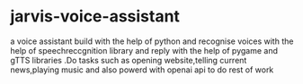 # jarvis-voice-assistant
a voice assistant build with the help of python and recognise voices with the help of  speechreccgnition library and reply with the help of pygame and gTTS libraries .Do tasks such as opening website,telling current news,playing music and also powerd with openai api to do rest of work
